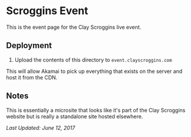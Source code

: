 # Scroggins Event

This is the event page for the Clay Scroggins live event.

## Deployment

1. Upload the contents of this directory to `event.clayscroggins.com`

This will allow Akamai to pick up everything that exists on the server and host it from the CDN.

## Notes

This is essentially a microsite that looks like it's part of the Clay Scroggins website but is really a standalone site hosted elsewhere.

*Last Updated: June 12, 2017*

